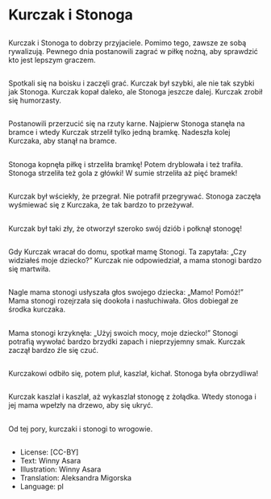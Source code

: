 # Kurczak i Stonoga

##
Kurczak i Stonoga to dobrzy przyjaciele. Pomimo tego, zawsze ze sobą rywalizują. Pewnego dnia postanowili zagrać w piłkę nożną, aby sprawdzić kto jest lepszym graczem.

##
Spotkali się na boisku i zaczęli grać. Kurczak był szybki, ale nie tak szybki jak Stonoga. Kurczak kopał daleko, ale Stonoga jeszcze dalej. Kurczak zrobił się humorzasty.

##
Postanowili przerzucić się na rzuty karne. Najpierw Stonoga stanęła na bramce i wtedy Kurczak strzelił tylko jedną bramkę. Nadeszła kolej Kurczaka, aby stanął na bramce.

##
Stonoga kopnęła piłkę i strzeliła bramkę! Potem dryblowała i też trafiła. Stonoga strzeliła też gola z główki! W sumie strzeliła aż pięć bramek!

##
Kurczak był wściekły, że przegrał. Nie potrafił przegrywać. Stonoga zaczęła wyśmiewać się z Kurczaka, że tak bardzo to przeżywał.

##
Kurczak był taki zły, że otworzył szeroko swój dziób i połknął stonogę!

##
Gdy Kurczak wracał do domu, spotkał mamę Stonogi. Ta zapytała: „Czy widziałeś moje dziecko?” Kurczak nie odpowiedział, a mama stonogi bardzo się martwiła.

##
Nagle mama stonogi usłyszała głos swojego dziecka: „Mamo! Pomóż!” Mama stonogi rozejrzała się dookoła i nasłuchiwała. Głos dobiegał ze środka kurczaka.

##
Mama stonogi krzyknęła: „Użyj swoich mocy, moje dziecko!” Stonogi potrafią wywołać bardzo brzydki zapach i nieprzyjemny smak. Kurczak zaczął bardzo źle się czuć.

##
Kurczakowi odbiło się, potem pluł, kaszlał, kichał. Stonoga była obrzydliwa!

##
Kurczak kaszlał i kaszlał, aż wykaszlał stonogę z żołądka. Wtedy stonoga i jej mama wpełzły na drzewo, aby się ukryć.

##
Od tej pory, kurczaki i stonogi to wrogowie.

##
* License: [CC-BY]
* Text: Winny Asara
* Illustration: Winny Asara
* Translation: Aleksandra Migorska
* Language: pl
